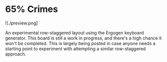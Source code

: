 # 65% Crimes

![./preview.png]

An experimental row-staggered layout using the Ergogen keyboard generator. This board is still a work in progress, and there's a high chance it won't be completed. This is largely being posted in case anyone needs a starting point to experiment with attempting a similar row-staggered approach.
